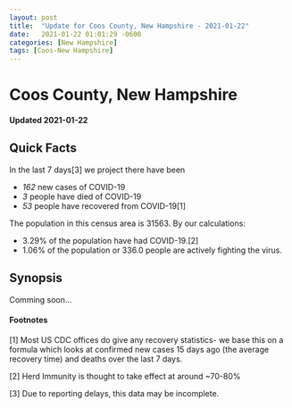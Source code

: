 ```yaml
---
layout: post
title:  "Update for Coos County, New Hampshire - 2021-01-22"
date:   2021-01-22 01:01:29 -0600
categories: [New Hampshire]
tags: [Coos-New Hampshire]
---
```


# Coos County, New Hampshire
#### Updated 2021-01-22

## Quick Facts

In the last 7 days[3] we project there have been
- *162* new cases of COVID-19
- *3* people have died of COVID-19
- *53* people have recovered from COVID-19[1]

The population in this census area is 31563. By our calculations:
- 3.29% of the population have had COVID-19.[2]
- 1.06% of the population or 336.0 people are actively fighting the virus.

## Synopsis

Comming soon...


#### Footnotes

[1] Most US CDC offices do give any recovery statistics- we base this on a formula which looks at confirmed new cases
15 days ago (the average recovery time) and deaths over the last 7 days.

[2] Herd Immunity is thought to take effect at around ~70-80%

[3] Due to reporting delays, this data may be incomplete.
 
    
